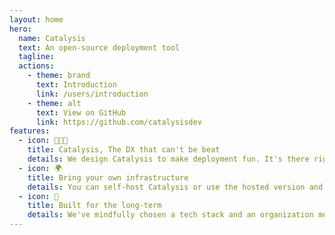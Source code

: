 ```yaml
---
layout: home
hero:
  name: Catalysis
  text: An open-source deployment tool
  tagline:
  actions:
    - theme: brand
      text: Introduction
      link: /users/introduction
    - theme: alt
      text: View on GitHub
      link: https://github.com/catalysisdev
features:
  - icon: 👩🏾‍💻
    title: Catalysis, The DX that can't be beat
    details: We design Catalysis to make deployment fun. It's there right when you need it and from where you need it, and all it takes to deploy a piece of software is one step.
  - icon: 🌍
    title: Bring your own infrastructure
    details: You can self-host Catalysis or use the hosted version and configure the organization to deploy to your infrastructure. Catalysis does the heavy-lifting orchestration work.
  - icon: 🚀
    title: Built for the long-term
    details: We've mindfully chosen a tech stack and an organization model, steward ownership, to make it sustainable over time and ensure we deliver societal value protecting it from extractive capital.
---
```

